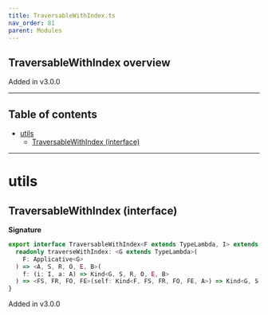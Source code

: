 ```yaml
---
title: TraversableWithIndex.ts
nav_order: 81
parent: Modules
---
```


## TraversableWithIndex overview

Added in v3.0.0

---

<h2 class="text-delta">Table of contents</h2>

- [utils](#utils)
  - [TraversableWithIndex (interface)](#traversablewithindex-interface)

---

# utils

## TraversableWithIndex (interface)

**Signature**

```ts
export interface TraversableWithIndex<F extends TypeLambda, I> extends TypeClass<F> {
  readonly traverseWithIndex: <G extends TypeLambda>(
    F: Applicative<G>
  ) => <A, S, R, O, E, B>(
    f: (i: I, a: A) => Kind<G, S, R, O, E, B>
  ) => <FS, FR, FO, FE>(self: Kind<F, FS, FR, FO, FE, A>) => Kind<G, S, R, O, E, Kind<F, FS, FR, FO, FE, B>>
}
```

Added in v3.0.0
